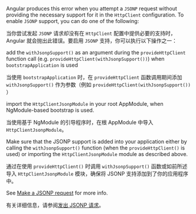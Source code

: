 Angular produces this error when you attempt a `JSONP` request without providing the necessary support for it in the `HttpClient` configuration.
To enable `JSONP` support, you can do one of the following:

当你尝试发起 `JSONP` 请求却没有在 `HttpClient` 配置中提供必要的支持时，Angular 就会抛出此错误。要启用 `JSONP` 支持，你可以执行以下操作之一：

add the `withJsonpSupport()` as an argument during the `provideHttpClient` function call \(e.g. `provideHttpClient(withJsonpSupport())`\) when `bootstrapApplication` is used

当使用 `bootstrapApplication` 时，在 `provideHttpClient` 函数调用期间添加 `withJsonpSupport()` 作为参数（例如 `provideHttpClient(withJsonpSupport())` ）

import the `HttpClientJsonpModule` in your root AppModule, when NgModule-based bootstrap is used.

当使用基于 NgModule 的引导程序时，在根 AppModule 中导入 `HttpClientJsonpModule`。

Make sure that the JSONP support is added into your application either by calling the `withJsonpSupport()` function \(when the `provideHttpClient()` is used\) or importing the `HttpClientJsonpModule` module as described above.

通过在使用 `provideHttpClient()` 时调用 `withJsonpSupport()` 函数或如前所述导入 `HttpClientJsonpModule` 模块，确保将 JSONP 支持添加到了你的应用程序中。

See [Make a JSONP request](/guide/http-make-jsonp-request) for more info.

有关详细信息，请参阅[发出 JSONP 请求](/guide/http-make-jsonp-request)。